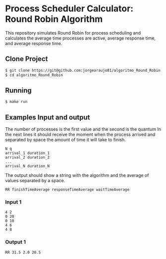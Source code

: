 # Process Scheduler Calculator: Round Robin Algorithm

This repository simulates Round Robin for process scheduling and calculates the average time processes are active, average response time, and average response time.


## Clone Project

```bash
$ git clone https://git@github.com:jorgearaujo81/algoritmo_Round_Robin.git
$ cd algoritmo_Round_Robin
```

## Running

```bash
$ make run
```

## Examples Input and output

The number of processes is the first value and the second is the quantum
In the next lines it should receive the moment when the process arrived and separated by space the amount of time it will take to finish.
 
 ```
 N q
 arrival_1 duration_1
 arrival_2 duration_2
 ...
 arrival_N duration_N
 ```

 The output should show a string with the algorithm and the average of values separated by a space.

 ```
 RR finishTimeAverage responseTimeAverage waitTimeAverage
 ```

### Input 1

```
4 2
0 20
0 10
4 6
4 8
```

### Output 1

```
RR 31.5 2.0 20.5
```
